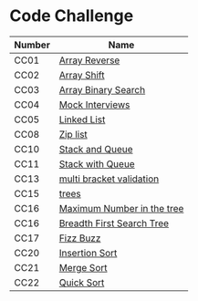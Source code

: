 # Code Challenge

| Number | Name                                                                                                                                                                                               |
| ------ | -------------------------------------------------------------------------------------------------------------------------------------------------------------------------------------------------- |
| CC01   | [Array Reverse](https://amarh-ayman.github.io/401_data-structures-and-algorithms/array_reverse/array_reverse)                                                                                      |
| CC02   | [Array Shift](https://amarh-ayman.github.io/401_data-structures-and-algorithms/array-shift/array_shift)                                                                                            |
| CC03   | [Array Binary Search](https://amarh-ayman.github.io/401_data-structures-and-algorithms/array-binary-search/array_binary_search)                                                                    |
| CC04   | [Mock Interviews](https://docs.google.com/spreadsheets/d/1_rSpQvQch8V333JayCRYhwW2f613ist_aUSOiFegEEg/edit?usp=sharing)                                                                            |
| CC05   | [Linked List](https://amarh-ayman.github.io/401_data-structures-and-algorithms/Data-Structures/linked-list/linked_list)                                                                            |
| CC08   | [Zip list](https://amarh-ayman.github.io/401_data-structures-and-algorithms/Data-Structures/challenges/ll_zip/LL_zip)                                                                              |
| CC10   | [Stack and Queue](https://amarh-ayman.github.io/401_data-structures-and-algorithms/Data-Structures/challenges/stacks_and_queues/stacksAndQueue)                                                    |
| CC11   | [Stack with Queue](https://amarh-ayman.github.io/401_data-structures-and-algorithms/Data-Structures/challenges/queueWithStacks/queue_with_stacks)                                                  |
| CC13   | [multi bracket validation](https://amarh-ayman.github.io/401_data-structures-and-algorithms/Data-Structures/challenges/multi_bracket_validation/multi_bracket_validation.py)                       |
| CC15   | [trees](https://amarh-ayman.github.io/401_data-structures-and-algorithms/Data-Structures/trees/readmeFiles/tree)                                                                                   |
| CC16   | [Maximum Number in the tree](https://amarh-ayman.github.io/401_data-structures-and-algorithms/Data-Structures/trees/readmeFiles/maximumNumber)                                                     |
| CC16   | [Breadth First Search Tree](https://amarh-ayman.github.io/401_data-structures-and-algorithms/Data-Structures/trees/readmeFiles/breadthFirst)                                                       |
| CC17   | [Fizz Buzz](https://amarh-ayman.github.io/401_data-structures-and-algorithms/Data-Structures/trees/readmeFiles/FizzBuzz)                                                                           |
| CC20   | [Insertion Sort](https://amarh-ayman.github.io/401_data-structures-and-algorithms/Data-Structures/Sorting/Data-Structures/Sorting/readme_files/Data-Structures/Sorting/readme_files/insertionSort) |
| CC21   | [Merge Sort](https://amarh-ayman.github.io/401_data-structures-and-algorithms/Data-Structures/Sorting/Data-Structures/Sorting/readme_files/Data-Structures/Sorting/readme_files/mergeSort)         |
| CC22   | [َQuick Sort](https://amarh-ayman.github.io/401_data-structures-and-algorithms/Data-Structures/Sorting/Data-Structures/Sorting/readme_files/Data-Structures/Sorting/readme_files/quickSort)        |
